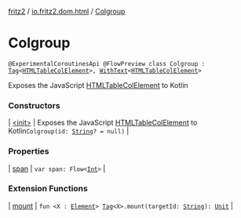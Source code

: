 [fritz2](../../index.md) / [io.fritz2.dom.html](../index.md) / [Colgroup](./index.md)

# Colgroup

`@ExperimentalCoroutinesApi @FlowPreview class Colgroup : `[`Tag`](../../io.fritz2.dom/-tag/index.md)`<`[`HTMLTableColElement`](https://kotlinlang.org/api/latest/jvm/stdlib/org.w3c.dom/-h-t-m-l-table-col-element/index.html)`>, `[`WithText`](../../io.fritz2.dom/-with-text/index.md)`<`[`HTMLTableColElement`](https://kotlinlang.org/api/latest/jvm/stdlib/org.w3c.dom/-h-t-m-l-table-col-element/index.html)`>`

Exposes the JavaScript [HTMLTableColElement](https://developer.mozilla.org/en/docs/Web/API/HTMLTableColElement) to Kotlin

### Constructors

| [&lt;init&gt;](-init-.md) | Exposes the JavaScript [HTMLTableColElement](https://developer.mozilla.org/en/docs/Web/API/HTMLTableColElement) to Kotlin`Colgroup(id: `[`String`](https://kotlinlang.org/api/latest/jvm/stdlib/kotlin/-string/index.html)`? = null)` |

### Properties

| [span](span.md) | `var span: Flow<`[`Int`](https://kotlinlang.org/api/latest/jvm/stdlib/kotlin/-int/index.html)`>` |

### Extension Functions

| [mount](../../io.fritz2.dom/mount.md) | `fun <X : `[`Element`](https://kotlinlang.org/api/latest/jvm/stdlib/org.w3c.dom/-element/index.html)`> `[`Tag`](../../io.fritz2.dom/-tag/index.md)`<X>.mount(targetId: `[`String`](https://kotlinlang.org/api/latest/jvm/stdlib/kotlin/-string/index.html)`): `[`Unit`](https://kotlinlang.org/api/latest/jvm/stdlib/kotlin/-unit/index.html) |

